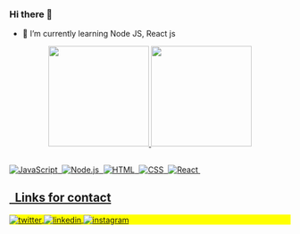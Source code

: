 ### Hi there 👋
- 🌱 I’m currently learning Node JS, React js
<div align="center">
<a href="https://github.com/gussiq">
<img height="180em" src="https://github-readme-stats.vercel.app/api?username=gussiq&show_icons=true&theme=dracula&include_all_commits=true&count_private=true"/>
<img height="180em" src="https://github-readme-stats.vercel.app/api/top-langs/?username=gussiq&layout=compact&langs_count=7&theme=dracula"/>
</div>
 
 ##
    
![JavaScript](https://img.shields.io/badge/-JavaScript-05122A?style=flat&logo=javascript)&nbsp;
![Node.js](https://img.shields.io/badge/-Node.js-05122A?style=flat&logo=node.js)&nbsp;
![HTML](https://img.shields.io/badge/-HTML-05122A?style=flat&logo=HTML5)&nbsp;
![CSS](https://img.shields.io/badge/-CSS-05122A?style=flat&logo=CSS3&logoColor=1572B6)&nbsp;
![React](https://img.shields.io/badge/-React-05122A?style=flat&logo=react)&nbsp;
 
 ## &nbsp; Links for contact
<p align="left" style="background:yellow">

<a href="https://twitter.com/sicgusta" target="_blank">
  <img align="center" src="https://img.shields.io/badge/-gussiq-05122A?style=flat&logo=twitter" alt="twitter"/>  
</a>
<a href="https://linkedin.com/in/gussiq1" target="_blank">
  <img align="center" src="https://img.shields.io/badge/-gussiq-05122A?style=flat&logo=linkedin" alt="linkedin"/>
</a>
<a href="https://www.instagram.com/gussiq1/" target="_blank">
 <img align="center" src="https://img.shields.io/badge/-gussiq-05122A?style=flat&logo=instagram" alt="instagram"/>
</a
